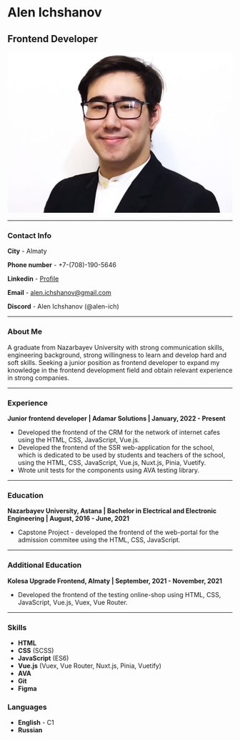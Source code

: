 # Alen Ichshanov

## Frontend Developer
![photo](photo.jpg "My photo")

---

### Contact Info

**City** - Almaty


**Phone number** - +7-(708)-190-5646


**Linkedin** - [Profile](https://www.linkedin.com/in/alen-ichshanov/)


**Email** - alen.ichshanov@gmail.com


**Discord** - Alen Ichshanov (@alen-ich)

---

### About Me
A graduate from Nazarbayev University with strong communication skills, engineering background, strong willingness to learn and develop hard and soft skills. Seeking a junior position as frontend developer to expand my knowledge in the frontend development field and obtain relevant experience in strong companies.

---
### Experience
**Junior frontend developer | Adamar Solutions | January, 2022 - Present**
* Developed the frontend of the CRM  for the network of internet cafes using the HTML, CSS, JavaScript, Vue.js. 
* Developed the frontend of the SSR web-application for the school, which is dedicated to be used by students and teachers of the school, using the HTML, CSS, JavaScript, Vue.js, Nuxt.js, Pinia, Vuetify.
* Wrote unit tests for the components using AVA testing library.

---
### Education
**Nazarbayev University, Astana | Bachelor in Electrical and Electronic Engineering | August, 2016 - June, 2021**
* Capstone Project - developed the frontend of the web-portal for the admission commitee using the HTML, CSS, JavaScript.


---
### Additional Education
**Kolesa Upgrade Frontend, Almaty | September, 2021 - November, 2021**
* Developed the frontend of the testing online-shop using HTML, CSS, JavaScript, Vue.js, Vuex, Vue Router.

---
### Skills 
* **HTML**
* **CSS** (SCSS)
* **JavaScript** (ES6)
* **Vue.js** (Vuex, Vue Router, Nuxt.js, Pinia, Vuetify)
* **AVA**
* **Git**
* **Figma**

### Languages
* **English** - C1
* **Russian**